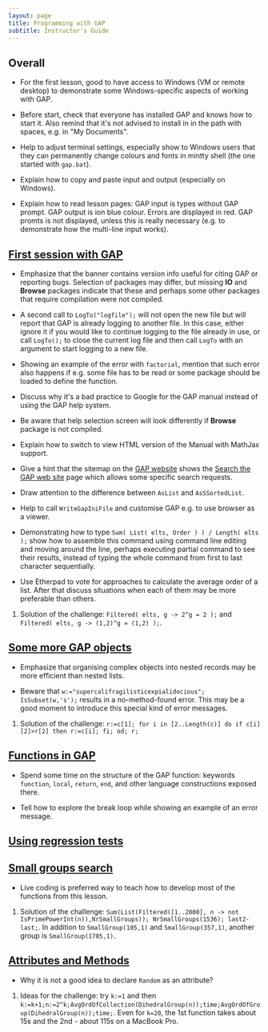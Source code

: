 ```yaml
---
layout: page
title: Programming with GAP
subtitle: Instructor's Guide
---
```

## Overall

* For the first lesson, good to have access to Windows (VM or remote desktop) to
demonstrate some Windows-specific aspects of working with GAP.

* Before start, check that everyone has installed GAP and knows how to start it.
Also remind that it's not advised to install in in the path with spaces, e.g. in
"My Documents".

* Help to adjust terminal settings, especially show to Windows users that they
can permanently change colours and fonts in mintty shell (the one started with
`gap.bat`).

* Explain how to copy and paste input and output (especially on Windows).

* Explain how to read lesson pages: GAP input is types without GAP prompt.
GAP output is ion blue colour. Errors are displayed in red. GAP promts is
not displayed, unless this is really necessary (e.g. to demonstrate how the
multi-line input works).

## [First session with GAP](01-command-line.html)

* Emphasize that the banner contains version info useful for citing GAP or
reporting bugs. Selection of packages may differ, but missing **IO** and
**Browse** packages indicate that these and perhaps some other packages
that require compilation were not compiled.

* A second call to `LogTo("logfile");` will not open the new file but will report
that GAP is already logging to another file. In this case, either ignore it if
you would like to continue logging to the file already in use, or call `LogTo();`
to close the current log file and then call `LogTo` with an argument to start
logging to a new file.

* Showing an example of the error with `factorial`, mention that such error
also happens if e.g. some file has to be read or some package should be loaded
to define the function.

* Discuss why it's a bad practice to Google for the GAP manual instead of
using the GAP help system.

* Be aware that help selection screen will look differently if **Browse**
package is not compiled.

* Explain how to switch to view HTML version of the Manual with MathJax support.

* Give a hint that the sitemap on the [GAP website](http://www.gap-system.org)
shows the [Search the GAP web site](http://www.gap-system.org/search.html) page
which allows some specific search requests.

* Draw attention to the difference between `AsList` and `AsSSortedList`.

* Help to call `WriteGapIniFile` and customise GAP e.g. to use browser as a
viewer.

* Demonstrating how to type `Sum( List( elts, Order ) ) / Length( elts );`
show how to assemble this command using command line editing and moving
around the line, perhaps executing partial command to see their results,
instead of typing the whole command from first to last character sequentially.

* Use Etherpad to vote for approaches to calculate the average order of a list.
After that discuss situations when each of them may be more preferable than others.

1.  Solution of the challenge: `Filtered( elts, g -> 2^g = 2 );` and `Filtered( elts, g -> (1,2)^g = (1,2) );`.


## [Some more GAP objects](02-some-objects.html)

* Emphasize that organising complex objects into nested records may
be more efficient than nested lists.

* Beware that `w:="supercalifragilisticexpialidocious"; IsSubset(w,'s');`
results in a no-method-found error. This may be a good moment to introduce
this special kind of error messages.

1.  Solution of the challenge: `r:=c[1]; for i in [2..Length(c)] do if c[i][2]>r[2] then r:=c[i]; fi; od; r;`


## [Functions in GAP](03-func.html)

* Spend some time on the structure of the GAP function: keywords `function`,
`local`, `return`, `end`, and other language constructions exposed there.

* Tell how to explore the break loop while showing an example of an error
message.


## [Using regression tests](04-testing.html)


## [Small groups search](05-small-groups.html)

* Live coding is preferred way to teach how to develop most of the functions
from this lesson.

1.  Solution of the challenge: `Sum(List(Filtered([1..2000], n -> not IsPrimePowerInt(n)),NrSmallGroups)); NrSmallGroups(1536); last2-last;`. In addition to `SmallGroup(105,1)` and
`SmallGroup(357,1)`, another group is `SmallGroup(1785,1)`.

## [Attributes and Methods](06-attributes.html)

* Why it is not a good idea to declare `Random` as an attribute?

1.  Ideas for the challenge: try `k:=1` and then `k:=k+1;n:=2^k;AvgOrdOfCollection(DihedralGroup(n));time;AvgOrdOfGroup(DihedralGroup(n));time;`.
Even for `k=20`, the 1st function takes about 15s and the 2nd - about 115s on a MacBook Pro.
